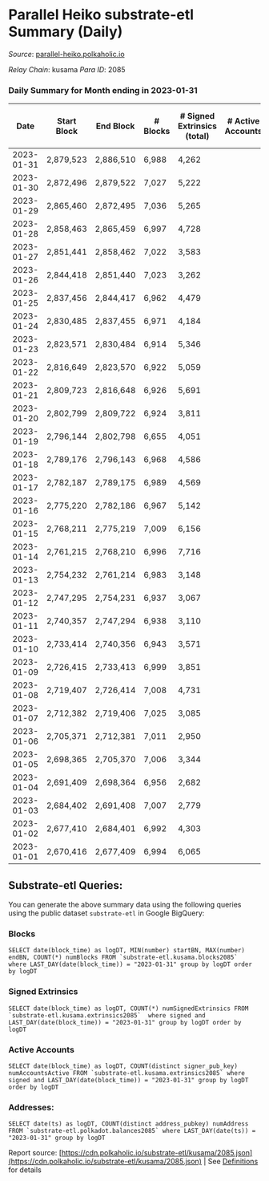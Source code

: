 # Parallel Heiko substrate-etl Summary (Daily)

_Source_: [parallel-heiko.polkaholic.io](https://parallel-heiko.polkaholic.io)

*Relay Chain*: kusama
*Para ID*: 2085



### Daily Summary for Month ending in 2023-01-31


| Date | Start Block | End Block | # Blocks | # Signed Extrinsics (total) | # Active Accounts | # Passive | # New | # Addresses with Balances | # Events | # Transfers | # XCM Transfers In | # XCM Transfers Out |
| ---- | ----------- | --------- | -------- | --------------------------- | ----------------- | --------- | ----- | ------------------------- | -------- | ----------- | ------------------ | ------------------- |
| 2023-01-31 | 2,879,523 | 2,886,510 | 6,988  | 4,262 |  | 14 | 2 | 24,218 | 38,089 | 661  | 56 ($11,985.02) | 53 ($15,890.09) |
| 2023-01-30 | 2,872,496 | 2,879,522 | 7,027  | 5,222 |  | 16 | 4 | 24,216 | 43,229 | 621  | 52 ($24,437.83) | 49 ($12,690.33) |
| 2023-01-29 | 2,865,460 | 2,872,495 | 7,036  | 5,265 |  | 14 | 4 | 24,230 | 44,027 | 827  | 72 ($48,098.65) | 73 ($27,949.20) |
| 2023-01-28 | 2,858,463 | 2,865,459 | 6,997  | 4,728 |  | 16 |  | 24,226 | 40,480 | 551  | 38 ($4,551.73) | 35 ($13,997.72) |
| 2023-01-27 | 2,851,441 | 2,858,462 | 7,022  | 3,583 |  | 21 | 6 | 24,226 | 35,127 | 740  | 54 ($10,664.64) | 48 ($4,201.05) |
| 2023-01-26 | 2,844,418 | 2,851,440 | 7,023  | 3,262 |  | 18 | 4 | 24,220 | 32,925 | 545  | 28 ($35,492.88) | 27 ($23,826.58) |
| 2023-01-25 | 2,837,456 | 2,844,417 | 6,962  | 4,479 |  | 18 | 6 | 24,216 | 39,187 | 662  | 62 ($36,650.22) | 55 ($5,820.00) |
| 2023-01-24 | 2,830,485 | 2,837,455 | 6,971  | 4,184 |  | 15 | 4 | 24,210 | 38,871 | 988  | 93 ($22,770.46) | 88 ($31,059.08) |
| 2023-01-23 | 2,823,571 | 2,830,484 | 6,914  | 5,346 |  | 16 | 5 | 24,206 | 43,452 | 721  | 37 ($38,008.50) | 48 ($4,663.04) |
| 2023-01-22 | 2,816,649 | 2,823,570 | 6,922  | 5,059 |  | 16 | 4 | 24,201 | 41,702 | 560  | 31 ($7,149.43) | 29 ($8,419.84) |
| 2023-01-21 | 2,809,723 | 2,816,648 | 6,926  | 5,691 |  | 16 | 3 | 24,197 | 46,565 | 1,070  | 80 ($14,328.20) | 74 ($19,242.47) |
| 2023-01-20 | 2,802,799 | 2,809,722 | 6,924  | 3,811 |  | 16 | 2 | 24,194 | 35,689 | 616  | 41 ($23,726.48) | 59 ($35,308.08) |
| 2023-01-19 | 2,796,144 | 2,802,798 | 6,655  | 4,051 |  | 18 | 5 | 24,192 | 37,959 | 1,169  | 86 ($19,392.48) | 108 ($26,670.16) |
| 2023-01-18 | 2,789,176 | 2,796,143 | 6,968  | 4,586 |  | 18 | 3 | 24,187 | 41,880 | 1,562  | 122 ($47,889.26) | 134 ($68,994.51) |
| 2023-01-17 | 2,782,187 | 2,789,175 | 6,989  | 4,569 |  | 20 | 5 | 24,184 | 43,561 | 1,819  | 151 ($60,239.10) | 173 ($136,855.16) |
| 2023-01-16 | 2,775,220 | 2,782,186 | 6,967  | 5,142 |  | 17 | 2 | 24,179 | 44,429 | 1,269  | 105 ($35,966.47) | 100 ($70,562.74) |
| 2023-01-15 | 2,768,211 | 2,775,219 | 7,009  | 6,156 |  | 18 | 5 | 24,177 | 49,521 | 1,188  | 129 ($27,681.91) | 123 ($21,296.25) |
| 2023-01-14 | 2,761,215 | 2,768,210 | 6,996  | 7,716 |  | 16 | 1 | 24,172 | 58,076 | 1,305  | 108 ($21,504.80) | 120 ($28,899.20) |
| 2023-01-13 | 2,754,232 | 2,761,214 | 6,983  | 3,148 |  | 17 | 1 | 24,171 | 33,474 | 959  | 76 ($5,458.60) | 82 ($6,483.81) |
| 2023-01-12 | 2,747,295 | 2,754,231 | 6,937  | 3,067 |  | 22 | 4 | 24,170 | 33,170 | 907  | 61 ($5,632.10) | 60 ($18,423.10) |
| 2023-01-11 | 2,740,357 | 2,747,294 | 6,938  | 3,110 |  | 20 | 7 | 24,166 | 32,308 | 599  | 41 ($3,314.72) | 36 ($2,969.11) |
| 2023-01-10 | 2,733,414 | 2,740,356 | 6,943  | 3,571 |  | 19 | 4 | 24,159 | 34,471 | 615  | 49 ($5,168.58) | 43 ($20,081.16) |
| 2023-01-09 | 2,726,415 | 2,733,413 | 6,999  | 3,851 |  | 17 | 4 | 24,155 | 36,829 | 813  | 60 ($43,808.85) | 68 ($42,743.18) |
| 2023-01-08 | 2,719,407 | 2,726,414 | 7,008  | 4,731 |  | 18 | 5 | 24,151 | 41,833 | 952  | 47 ($6,649.78) | 52 ($7,936.35) |
| 2023-01-07 | 2,712,382 | 2,719,406 | 7,025  | 3,085 |  | 15 | 6 | 24,146 | 31,535 | 420  | 29 ($48,990.87) | 39 ($10,739.45) |
| 2023-01-06 | 2,705,371 | 2,712,381 | 7,011  | 2,950 |  | 18 | 4 | 24,140 | 32,148 | 686  | 52 ($4,201.77) | 59 ($3,524.07) |
| 2023-01-05 | 2,698,365 | 2,705,370 | 7,006  | 3,344 |  | 17 | 2 | 24,136 | 33,607 | 724  | 40 ($10,085.54) | 51 ($36,614.12) |
| 2023-01-04 | 2,691,409 | 2,698,364 | 6,956  | 2,682 |  | 17 | 3 | 24,134 | 30,626 | 740  | 62 ($6,954.03) | 89 ($18,227.16) |
| 2023-01-03 | 2,684,402 | 2,691,408 | 7,007  | 2,779 |  | 19 | 4 | 24,131 | 30,627 | 497  | 37 ($25,981.21) | 33 ($2,740.38) |
| 2023-01-02 | 2,677,410 | 2,684,401 | 6,992  | 4,303 |  | 17 | 2 | 24,128 | 39,924 | 1,009  | 101 ($21,072.30) | 94 ($31,530.30) |
| 2023-01-01 | 2,670,416 | 2,677,409 | 6,994  | 6,065 |  | 17 | 1 | 24,127 | 48,985 | 1,110  | 128 ($28,707.82) | 157 ($66,773.74) |

## Substrate-etl Queries:
You can generate the above summary data using the following queries using the public dataset `substrate-etl` in Google BigQuery:


### Blocks
```
SELECT date(block_time) as logDT, MIN(number) startBN, MAX(number) endBN, COUNT(*) numBlocks FROM `substrate-etl.kusama.blocks2085`  where LAST_DAY(date(block_time)) = "2023-01-31" group by logDT order by logDT
```


### Signed Extrinsics
```
SELECT date(block_time) as logDT, COUNT(*) numSignedExtrinsics FROM `substrate-etl.kusama.extrinsics2085`  where signed and LAST_DAY(date(block_time)) = "2023-01-31" group by logDT order by logDT
```


### Active Accounts
```
SELECT date(block_time) as logDT, COUNT(distinct signer_pub_key) numAccountsActive FROM `substrate-etl.kusama.extrinsics2085` where signed and LAST_DAY(date(block_time)) = "2023-01-31" group by logDT order by logDT
```


### Addresses:
```
SELECT date(ts) as logDT, COUNT(distinct address_pubkey) numAddress FROM `substrate-etl.polkadot.balances2085` where LAST_DAY(date(ts)) = "2023-01-31" group by logDT
```



Report source: [https://cdn.polkaholic.io/substrate-etl/kusama/2085.json](https://cdn.polkaholic.io/substrate-etl/kusama/2085.json) | See [Definitions](/DEFINITIONS.md) for details
